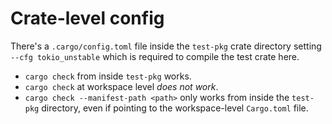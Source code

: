 # Crate-level config

There's a `.cargo/config.toml` file inside the `test-pkg` crate directory
setting `--cfg tokio_unstable` which is required to compile the test crate here.

- `cargo check` from inside `test-pkg` works.
- `cargo check` at workspace level *does not work*.
- `cargo check --manifest-path <path>` only works from inside the `test-pkg` directory,
  even if pointing to the workspace-level `Cargo.toml` file.

